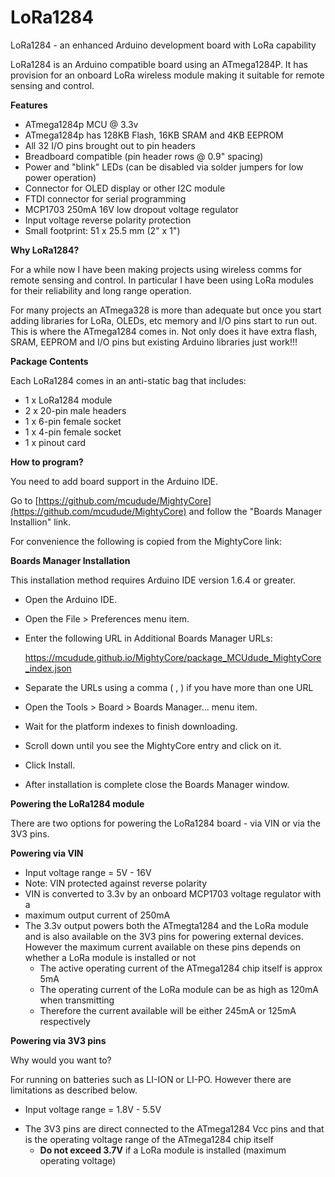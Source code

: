 # LoRa1284
LoRa1284 - an enhanced Arduino development board with LoRa capability

LoRa1284 is an Arduino compatible board using an ATmega1284P. It has provision for an onboard LoRa wireless module making it suitable for remote sensing and control.

**Features**



- ATmega1284p MCU @ 3.3v
- ATmega1284p has 128KB Flash, 16KB SRAM and 4KB EEPROM
- All 32 I/O pins brought out to pin headers
- Breadboard compatible (pin header rows @ 0.9" spacing)
- Power and "blink" LEDs (can be disabled via solder jumpers for low power operation)
- Connector for OLED display or other I2C module
- FTDI connector for serial programming
- MCP1703 250mA 16V low dropout voltage regulator
- Input voltage reverse polarity protection
- Small footprint: 51 x 25.5 mm (2" x 1")

**Why LoRa1284?**

For a while now I have been making projects using wireless comms for remote
sensing and control. In particular I have been using LoRa modules for their
reliability and long range operation.

For many projects an ATmega328 is more than adequate but once you start adding
libraries for LoRa, OLEDs, etc memory and I/O pins start to run out. This is
where the ATmega1284 comes in. Not only does it have extra flash, SRAM, EEPROM
and I/O pins but existing Arduino libraries just work!!!

**Package Contents**

Each LoRa1284 comes in an anti-static bag that includes:

- 1 x LoRa1284 module
- 2 x 20-pin male headers
- 1 x 6-pin female socket
- 1 x 4-pin female socket
- 1 x pinout card

**How to program?**

You need to add board support in the Arduino IDE.

Go to [https://github.com/mcudude/MightyCore](https://github.com/mcudude/MightyCore) and
follow the "Boards Manager Installion" link.

For convenience the following is copied from the MightyCore link:

**Boards Manager Installation**

This installation method requires Arduino IDE version 1.6.4 or greater.

 

- Open the Arduino IDE.
- Open the File > Preferences menu item.
- Enter the following URL in Additional Boards Manager URLs:

  https://mcudude.github.io/MightyCore/package_MCUdude_MightyCore_index.json

- Separate the URLs using a comma ( , ) if you have more than one URL
- Open the Tools > Board > Boards Manager... menu item.
- Wait for the platform indexes to finish downloading.
- Scroll down until you see the MightyCore entry and click on it.
- Click Install.
- After installation is complete close the Boards Manager window.

**Powering the LoRa1284 module**

There are two options for powering the LoRa1284 board - via VIN or via the 3V3 pins.

**Powering via VIN**

- Input voltage range = 5V - 16V
- Note: VIN protected against reverse polarity
- VIN is converted to 3.3v by an onboard MCP1703 voltage regulator with a
- maximum output current of 250mA
- The 3.3v output powers both the ATmegta1284 and the LoRa module and is also available on the 3V3 pins for powering external devices. However the maximum current available on these pins depends on whether a LoRa module is installed or not
  - The active operating current of the ATmega1284 chip itself is approx 5mA
  - The operating current of the LoRa module can be as high as 120mA when transmitting
  - Therefore the current available will be either 245mA or 125mA respectively

**Powering via 3V3 pins**

Why would you want to?

For running on batteries such as LI-ION or LI-PO. However there are limitations
as described below.

* Input voltage range = 1.8V - 5.5V

- The 3V3 pins are direct connected to the ATmega1284 Vcc pins and that is the operating voltage range of the ATmega1284 chip itself
  - **Do not exceed 3.7V** if a LoRa module is installed (maximum operating voltage)
